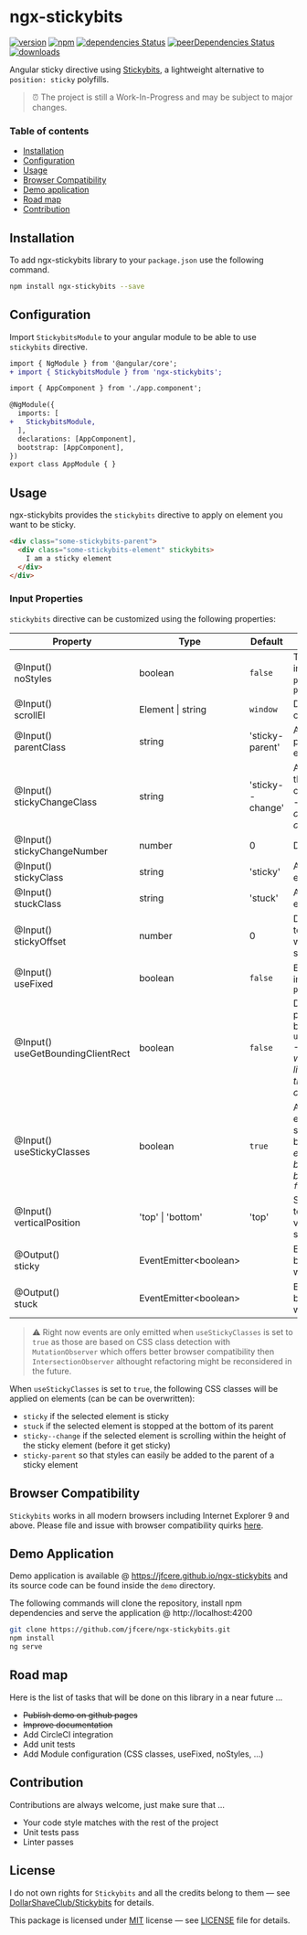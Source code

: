 # ngx-stickybits
[![version](https://img.shields.io/npm/v/ngx-stickybits.svg?style=flat)](https://www.npmjs.com/package/ngx-stickybits) [![npm](https://img.shields.io/npm/l/ngx-stickybits.svg)](https://opensource.org/licenses/MIT) [![dependencies Status](https://david-dm.org/jfcere/ngx-stickybits/status.svg?path=lib)](https://david-dm.org/jfcere/ngx-stickybits?path=lib) [![peerDependencies Status](https://david-dm.org/jfcere/ngx-stickybits/peer-status.svg?path=lib)](https://david-dm.org/jfcere/ngx-stickybits?path=lib&type=peer) [![downloads](https://img.shields.io/npm/dt/ngx-stickybits.svg)](https://www.npmjs.com/package/ngx-stickybits)

Angular sticky directive using [Stickybits](https://github.com/dollarshaveclub/stickybits), a lightweight alternative to `position: sticky` polyfills.

> :alarm_clock: The project is still a Work-In-Progress and may be subject to major changes.

### Table of contents

- [Installation](#installation)
- [Configuration](#configuration)
- [Usage](#usage)
- [Browser Compatibility](#browser-compatibility)
- [Demo application](#demo-application)
- [Road map](#road-map)
- [Contribution](#contribution)

## Installation

To add ngx-stickybits library to your `package.json` use the following command.

```bash
npm install ngx-stickybits --save
```

## Configuration

Import `StickybitsModule` to your angular module to be able to use `stickybits` directive.

```diff
import { NgModule } from '@angular/core';
+ import { StickybitsModule } from 'ngx-stickybits';

import { AppComponent } from './app.component';

@NgModule({
  imports: [
+   StickybitsModule,
  ],
  declarations: [AppComponent],
  bootstrap: [AppComponent],
})
export class AppModule { }
```

## Usage

ngx-stickybits provides the `stickybits` directive to apply on element you want to be sticky.

```html
<div class="some-stickybits-parent">
  <div class="some-stickybits-element" stickybits>
    I am a sticky element
  </div>
</div>
```

### Input Properties

`stickybits` directive can be customized using the following properties:

| Property | Type | Default | Description |
| -------- | ---- | ------- | ----------- |
| @Input() <br/> noStyles | boolean | `false` | To use StickyBits without inline styles except for `position: sticky` or `position: fixed` |
| @Input() <br/> scrollEl | Element \| string | `window` | Desired scrolling element or DOM query selector |
| @Input() <br/> parentClass | string | 'sticky-parent' | Applied CSS class on the parent of the sticky element |
| @Input() <br/> stickyChangeClass | string | 'sticky--change' | Applied CSS class after the element is sticky for a certain duration of scroll - _By default this duration of scrolling is the height of the sticky element_ |
| @Input() <br/> stickyChangeNumber | number | 0 | Description |
| @Input() <br/> stickyClass | string | 'sticky' | Applied CSS class on element when it is _sticky_ |
| @Input() <br/> stuckClass | string | 'stuck' | Applied CSS class on element when it is _stuck_ |
| @Input() <br/> stickyOffset | number | 0 | Desired offset from the top of the viewport to which the element will stick |
| @Input() <br/> useFixed | boolean | `false` | Enforce `position: fixed` instead of using `position: sticky` |
| @Input() <br/> useGetBoundingClientRect | boolean | `false` | Do not use `offsetTop` provide the optional boolean `useGetBoundingClientRect` - _This feature is optimal when dealing with things like CSS calc which can throw off `offsetTop` calculations_ |
| @Input() <br/> useStickyClasses | boolean | `true` | Add/remove classes from element according to it's sticky state (see details below) — _This is expensive for the browser, it is better if can be avoided and remain `false`_ |
| @Input() <br/> verticalPosition | 'top' \| 'bottom' | 'top' | Stick element to the top/bottom of the viewport when vertically scrolled to |
| @Output() <br/> sticky | EventEmitter\<boolean\> | | Emits `true` when element becomes sticky and `false` when it becomes unsticky |
| @Output() <br/> stuck | EventEmitter\<boolean\> | | Emits `true` when element becomes stuck and `false` when it becomes unstuck |

> :warning: Right now events are only emitted when `useStickyClasses` is set to `true` as those are based on CSS class detection with `MutationObserver` which offers better browser compatibility then `IntersectionObserver` althought refactoring might be reconsidered in the future.

When `useStickyClasses` is set to `true`, the following CSS classes will be applied on elements (can be can be overwritten):

- `sticky` if the selected element is sticky
- `stuck` if the selected element is stopped at the bottom of its parent
- `sticky--change` if the selected element is scrolling within the height of the sticky element (before it get sticky)
- `sticky-parent` so that styles can easily be added to the parent of a sticky element

## Browser Compatibility

`Stickybits` works in all modern browsers including Internet Explorer 9 and above. Please file and issue with browser compatibility quirks [here](https://github.com/dollarshaveclub/stickybits/issues).

## Demo Application

Demo application is available @ https://jfcere.github.io/ngx-stickybits and its source code can be found inside the `demo` directory.

The following commands will clone the repository, install npm dependencies and serve the application @ http://localhost:4200

```bash
git clone https://github.com/jfcere/ngx-stickybits.git
npm install
ng serve
```

## Road map

Here is the list of tasks that will be done on this library in a near future ...

- ~~Publish demo on github pages~~
- ~~Improve documentation~~
- Add CircleCI integration
- Add unit tests
- Add Module configuration (CSS classes, useFixed, noStyles, ...)

## Contribution

Contributions are always welcome, just make sure that ...

- Your code style matches with the rest of the project
- Unit tests pass
- Linter passes

## License

I do not own rights for `Stickybits` and all the credits belong to them — see [DollarShaveClub/Stickybits](https://github.com/dollarshaveclub/stickybits) for details.

This package is licensed under [MIT](https://opensource.org/licenses/MIT) license — see [LICENSE](https://github.com/jfcere/ngx-stickybits/blob/master/LICENSE) file for details.
